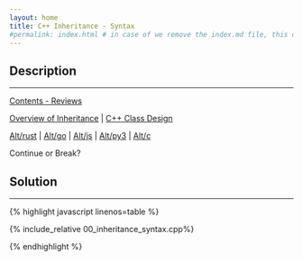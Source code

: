 ```yaml
---
layout: home
title: C++ Inheritance - Syntax
#permalink: index.html # in case of we remove the index.md file, this doc will be the index page
---
```


<div class="row">
<div class="columnStmt" markdown="1">

## Description
------

[Contents - Reviews](../README.md)

[Overview of Inheritance](./100_inheritance.md) | [C++ Class Design](./100_class_design.md)

[Alt/rust](./hello.c) | [Alt/go](./hello.c) | [Alt/js](./Alt_js/README.html) | [Alt/py3](./Alt_py3/README.md) | [Alt/c](./00_struct.cpp)



Continue or Break?





</div>
<div class="columnSol" markdown="1">

## Solution
------

{% highlight javascript linenos=table %}

{% include_relative 00_inheritance_syntax.cpp%}

{% endhighlight %}

</div>
</div>